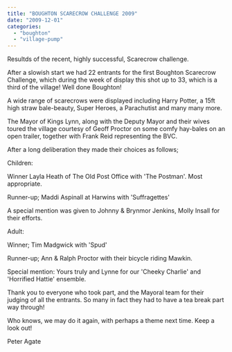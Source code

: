 ```yaml
---
title: "BOUGHTON SCARECROW CHALLENGE 2009"
date: "2009-12-01"
categories: 
  - "boughton"
  - "village-pump"
---
```


Resultds of the recent, highly successful, Scarecrow challenge.

After a slowish start we had 22 entrants for the first Boughton Scarecrow Challenge, which during the week of display this shot up to 33, which is a third of the village! Well done Boughton!

A wide range of scarecrows were displayed including Harry Potter, a 15ft high straw bale-beauty, Super Heroes, a Parachutist and many many more.

The Mayor of Kings Lynn, along with the Deputy Mayor and their wives toured the village courtesy of Geoff Proctor on some comfy hay-bales on an open trailer, together with Frank Reid representing the BVC.

After a long deliberation they made their choices as follows;

Children:

Winner Layla Heath of The Old Post Office with 'The Postman'. Most appropriate.

Runner-up; Maddi Aspinall at Harwins with 'Suffragettes'

A special mention was given to Johnny & Brynmor Jenkins, Molly Insall for their efforts.

Adult:

Winner; Tim Madgwick with 'Spud'

Runner-up; Ann & Ralph Proctor with their bicycle riding Mawkin.

Special mention: Yours truly and Lynne for our 'Cheeky Charlie' and 'Horrified Hattie' ensemble.

Thank you to everyone who took part, and the Mayoral team for their judging of all the entrants. So many in fact they had to have a tea break part way through!

Who knows, we may do it again, with perhaps a theme next time. Keep a look out!

Peter Agate
